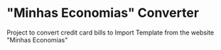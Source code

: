 # "Minhas Economias" Converter

Project to convert credit card bills to Import Template from the website "Minhas Economias"
